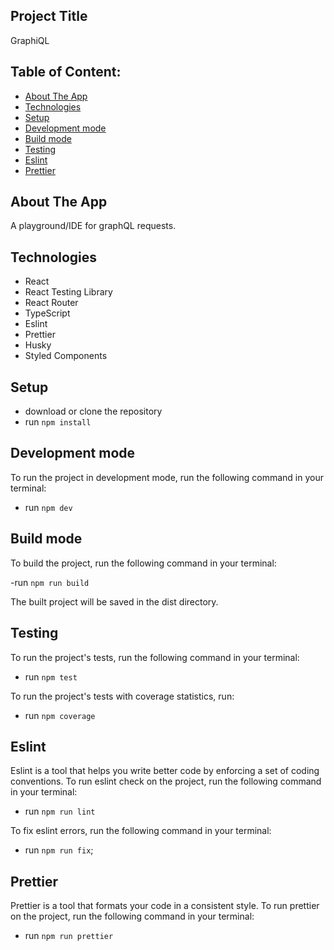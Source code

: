 ## Project Title

GraphiQL

## Table of Content:

- [About The App](#about-the-app)
- [Technologies](#technologies)
- [Setup](#setup)
- [Development mode](#development-mode)
- [Build mode](#build-mode)
- [Testing](#testing)
- [Eslint](#eslint)
- [Prettier](#prettier)

## About The App

A playground/IDE for graphQL requests.

## Technologies

- React
- React Testing Library
- React Router
- TypeScript
- Eslint
- Prettier
- Husky
- Styled Components

## Setup

- download or clone the repository
- run `npm install`

## Development mode

To run the project in development mode, run the following command in your terminal:

- run `npm dev`

## Build mode

To build the project, run the following command in your terminal:

-run `npm run build`

The built project will be saved in the dist directory.

## Testing

To run the project's tests, run the following command in your terminal:

- run `npm test`

To run the project's tests with coverage statistics, run:

- run `npm coverage`

## Eslint

Eslint is a tool that helps you write better code by enforcing a set of coding conventions. To run eslint check on the project, run the following command in your terminal:

- run `npm run lint`

To fix eslint errors, run the following command in your terminal:

- run `npm run fix`;

## Prettier

Prettier is a tool that formats your code in a consistent style. To run prettier on the project, run the following command in your terminal:

- run `npm run prettier`
